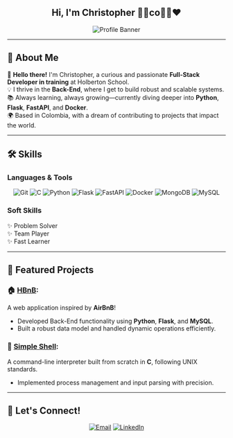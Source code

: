<div align="center"> 

## Hi, I'm Christopher 👨‍💻co💛💙❤️

</div>

<p align="center">
  <img src="https://cdn-icons-png.flaticon.com/128/84/84111.png" alt="Profile Banner">
</p>

---

## 🚀 About Me  

🌟 **Hello there!** I'm Christopher, a curious and passionate **Full-Stack Developer in training** at Holberton School.  
💡 I thrive in the **Back-End**, where I get to build robust and scalable systems.  
📚 Always learning, always growing—currently diving deeper into **Python**, **Flask**, **FastAPI**, and **Docker**.  
🌍 Based in Colombia, with a dream of contributing to projects that impact the world.  

---

## 🛠️ Skills  

### **Languages & Tools**  
<p align="center">
  <img src="https://img.shields.io/badge/Git-F05032?style=for-the-badge&logo=git&logoColor=white" alt="Git">
  <img src="https://img.shields.io/badge/C-A8B9CC?style=for-the-badge&logo=c&logoColor=white" alt="C">
  <img src="https://img.shields.io/badge/Python-3776AB?style=for-the-badge&logo=python&logoColor=white" alt="Python">
  <img src="https://img.shields.io/badge/Flask-000000?style=for-the-badge&logo=flask&logoColor=white" alt="Flask">
  <img src="https://img.shields.io/badge/FastAPI-009688?style=for-the-badge&logo=fastapi&logoColor=white" alt="FastAPI">
  <img src="https://img.shields.io/badge/Docker-2496ED?style=for-the-badge&logo=docker&logoColor=white" alt="Docker">
  <img src="https://img.shields.io/badge/MongoDB-47A248?style=for-the-badge&logo=mongodb&logoColor=white" alt="MongoDB">
  <img src="https://img.shields.io/badge/MySQL-4479A1?style=for-the-badge&logo=mysql&logoColor=white" alt="MySQL">
</p>

### **Soft Skills**  
✨ Problem Solver  
✨ Team Player  
✨ Fast Learner  

---

## 🌟 Featured Projects  

### 🏠 **[HBnB](https://github.com/your-repo-link):**  
A web application inspired by **AirBnB**!  
- Developed Back-End functionality using **Python**, **Flask**, and **MySQL**.  
- Built a robust data model and handled dynamic operations efficiently.  

### 🐚 **[Simple Shell](https://github.com/your-repo-link):**  
A command-line interpreter built from scratch in **C**, following UNIX standards.  
- Implemented process management and input parsing with precision.  

---

## 🤝 Let's Connect!  

<p align="center">
  <a href="https://mail.google.com/mail/u/3/#inbox"><img src="https://img.shields.io/badge/Email-EA4335?style=for-the-badge&logo=gmail&logoColor=white" alt="Email"></a>
  <a href="https://www.linkedin.com/in/christopher-morales-torres-5823032ab"><img src="https://img.shields.io/badge/LinkedIn-0077B5?style=for-the-badge&logo=linkedin&logoColor=white" alt="LinkedIn"></a>
</p>
